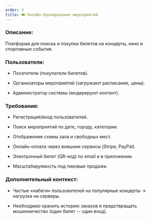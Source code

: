 ```yaml
---
order: 3
title: 🎟️ Онлайн-бронирование мероприятий
---
```


### **Описание:**

Платформа для поиска и покупки билетов на концерты, кино и спортивные события.

### **Пользователи:**

-  Посетители (покупатели билетов).

-  Организаторы мероприятий (загружают расписание, цены).

-  Администратор системы (модерируют контент).

### **Требования:**

-  Регистрация/вход пользователей.

-  Поиск мероприятий по дате, городу, категории.

-  Отображение схемы зала и свободных мест.

-  Онлайн-оплата через внешние сервисы (Stripe, PayPal).

-  Электронный билет (QR-код) по email и в приложении.

-  Масштабируемость под пиковые продажи.

### **Дополнительный контекст:**

-  Частые «набеги» пользователей на популярные концерты -> нагрузка на серверы.

-  Необходимо хранить историю заказов и предотвращать мошенничество (один билет -- один вход).


